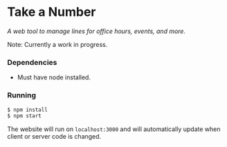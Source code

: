 
# Take a Number

*A web tool to manage lines for office hours, events, and more.*

Note: Currently a work in progress.

### Dependencies

 * Must have node installed.

### Running

```bash
$ npm install
$ npm start
```

The website will run on `localhost:3000` and will automatically update when
client or server code is changed.

